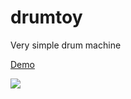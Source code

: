 # drumtoy

Very simple drum machine

[Demo](https://joshwnj.github.io/drumtoy/)

![](https://user-images.githubusercontent.com/36711/43048353-ae44eb04-8de6-11e8-9751-00b4d9700631.png)

